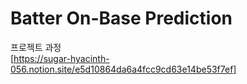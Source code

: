# Batter On-Base Prediction

프로젝트 과정   
[https://sugar-hyacinth-056.notion.site/e5d10864da6a4fcc9cd63e14be53f7ef]

